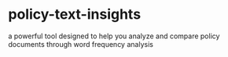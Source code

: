 # policy-text-insights
a powerful tool designed to help you analyze and compare policy documents through word frequency analysis

